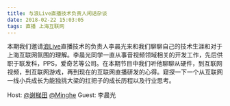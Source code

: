 ```yaml
---
title: 与浪Live直播技术负责人闲话杂谈
date: 2018-02-22 15:03:05
tags: 直播 上海互联网
---
```


本期我们邀请[浪Live](http://www.langlive.com.tw/pc/index.html)直播技术的负责人李晨光来和我们聊聊自己的技术生涯和对于上海互联网氛围的理解。李晨光同学一直从事音视频领域相关的开发工作，先后供职于联发科，PPS，爱奇艺等公司。在本期节目中我们听他聊聊从硬件，到互联网视频，到互联网游戏，再到现在的互联网直播研发的心得。窥探一下一个从互联网一线小兵成长为能独挑大梁的扛把子的成长历程以及行业思考。

Host:
[@谢梯田](https://weibo.com/titantse "微博") [@Minghe](https://weibo.com/2165714507/profile?topnav=1&wvr=6&is_all=1)
Guest: 李晨光

<audio preload>
    <source src="http://p4clix3rq.bkt.clouddn.com/NO.1%20Chat%20with%20tech%20lead%20of%20LangLive.mp3"></source>
</audio>
